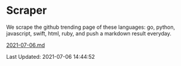 # Scraper

We scrape the github trending page of these languages: go, python, javascript, swift, html, ruby, and push a markdown result everyday.

[2021-07-06.md](https://github.com/henson/Scraper/blob/master/2021-07-06.md)

Last Updated: 2021-07-06 14:44:52